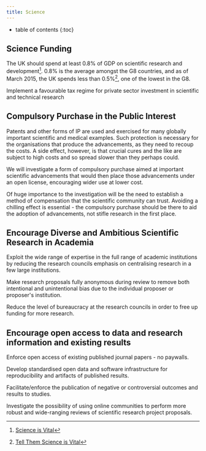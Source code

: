 ```yaml
---
title: Science
---
```

* table of contents
{:toc}

## Science Funding

The UK should spend at least 0.8% of GDP on scientific research and development[^science-is-vital]. 0.8% is the average amongst the G8 countries, and as of March 2015, the UK spends less than 0.5%[^siv-tell-them], one of the lowest in the G8.

[^science-is-vital]: [Science is Vital](http://scienceisvital.org.uk/)
[^siv-tell-them]: [Tell Them Science is Vital](http://scienceisvital.org.uk/tell-them-science-is-vital/)

Implement a favourable tax regime for private sector investment in scientific and technical research

## Compulsory Purchase in the Public Interest

Patents and other forms of IP are used and exercised for many globally important scientific and medical examples. Such protection is necessary for the organisations that produce the advancements, as they need to recoup the costs. A side effect, however, is that crucial cures and the like are subject to high costs and so spread slower than they perhaps could.

We will investigate a form of compulsory purchase aimed at important scientific advancements that would then place those advancements under an open license, encouraging wider use at lower cost.

Of huge importance to the investigation will be the need to establish a method of compensation that the scientific community can trust. Avoiding a chilling effect is essential - the compulsory purchase should be there to aid the adoption of advancements, not stifle research in the first place.

## Encourage Diverse and Ambitious Scientific Research in Academia

Exploit the wide range of expertise in the full range of academic institutions by reducing the research councils emphasis on centralising research in a few large institutions.

Make research proposals fully anonymous during review to remove both intentional and unintentional bias due to the individual proposer or proposer's institution.

Reduce the level of bureaucracy at the research councils in order to free up funding for more research.

## Encourage open access to data and research information and existing results

Enforce open access of existing published journal papers - no paywalls.

Develop standardised open data and software infrastructure for reproducibility and artifacts of published results.

Facilitate/enforce the publication of negative or controversial outcomes and results to studies.

Investigate the possibility of using online communities to perform more robust and wide-ranging reviews of scientific research project proposals.